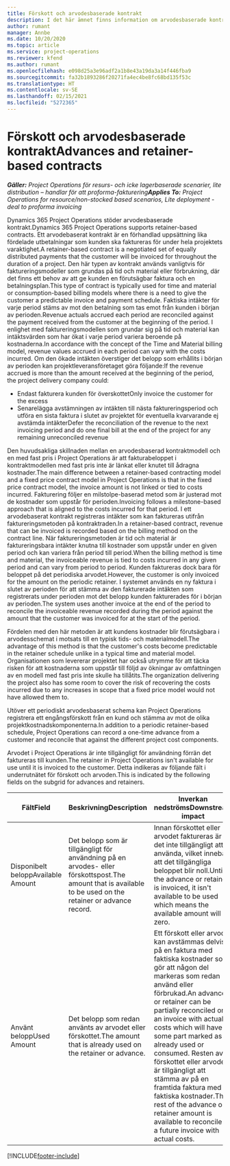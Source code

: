 ```yaml
---
title: Förskott och arvodesbaserade kontrakt
description: I det här ämnet finns information om arvodesbaserade kontrakteringsmodeller och förskott i Project Operations.
author: rumant
manager: Annbe
ms.date: 10/20/2020
ms.topic: article
ms.service: project-operations
ms.reviewer: kfend
ms.author: rumant
ms.openlocfilehash: e098d25a3e96adf2a1b8e43a19da3a14f446fba9
ms.sourcegitcommit: fa32b1893286f20271fa4ec4be8fc68bd135f53c
ms.translationtype: HT
ms.contentlocale: sv-SE
ms.lasthandoff: 02/15/2021
ms.locfileid: "5272365"
---
```

# <a name="advances-and-retainer-based-contracts"></a><span data-ttu-id="b4e56-103">Förskott och arvodesbaserade kontrakt</span><span class="sxs-lookup"><span data-stu-id="b4e56-103">Advances and retainer-based contracts</span></span>


<span data-ttu-id="b4e56-104">_**Gäller:** Project Operations för resurs- och icke lagerbaserade scenarier, lite distribution – handlar för att proforma-fakturering_</span><span class="sxs-lookup"><span data-stu-id="b4e56-104">_**Applies To:** Project Operations for resource/non-stocked based scenarios, Lite deployment - deal to proforma invoicing_</span></span>

<span data-ttu-id="b4e56-105">Dynamics 365 Project Operations stöder arvodesbaserade kontrakt.</span><span class="sxs-lookup"><span data-stu-id="b4e56-105">Dynamics 365 Project Operations supports retainer-based contracts.</span></span> <span data-ttu-id="b4e56-106">Ett arvodebaserat kontrakt är en förhandlad uppsättning lika fördelade utbetalningar som kunden ska faktureras för under hela projektets varaktighet.</span><span class="sxs-lookup"><span data-stu-id="b4e56-106">A retainer-based contract is a negotiated set of equally distributed payments that the customer will be invoiced for throughout the duration of a project.</span></span> <span data-ttu-id="b4e56-107">Den här typen av kontrakt används vanligtvis för faktureringsmodeller som grundas på tid och material eller förbrukning, där det finns ett behov av att ge kunden en förutsägbar faktura och en betalningsplan.</span><span class="sxs-lookup"><span data-stu-id="b4e56-107">This type of contract is typically used for time and material or consumption-based billing models where there is a need to give the customer a predictable invoice and payment schedule.</span></span> <span data-ttu-id="b4e56-108">Faktiska intäkter för varje period stäms av mot den betalning som tas emot från kunden i början av perioden.</span><span class="sxs-lookup"><span data-stu-id="b4e56-108">Revenue actuals accrued each period are reconciled against the payment received from the customer at the beginning of the period.</span></span> <span data-ttu-id="b4e56-109">I enlighet med faktureringsmodellen som grundar sig på tid och material kan intäktsvärden som har ökat i varje period variera beroende på kostnaderna.</span><span class="sxs-lookup"><span data-stu-id="b4e56-109">In accordance with the concept of the Time and Material billing model, revenue values accrued in each period can vary with the costs incurred.</span></span> <span data-ttu-id="b4e56-110">Om den ökade intäkten överstiger det belopp som erhållits i början av perioden kan projektleveransföretaget göra följande:</span><span class="sxs-lookup"><span data-stu-id="b4e56-110">If the revenue accrued is more than the amount received at the beginning of the period, the project delivery company could:</span></span>

- <span data-ttu-id="b4e56-111">Endast fakturera kunden för överskottet</span><span class="sxs-lookup"><span data-stu-id="b4e56-111">Only invoice the customer for the excess</span></span> 
- <span data-ttu-id="b4e56-112">Senarelägga avstämningen av intäkten till nästa faktureringsperiod och utföra en sista faktura i slutet av projektet för eventuella kvarvarande ej avstämda intäkter</span><span class="sxs-lookup"><span data-stu-id="b4e56-112">Defer the reconciliation of the revenue to the next invoicing period and do one final bill at the end of the project for any remaining unreconciled revenue</span></span>

<span data-ttu-id="b4e56-113">Den huvudsakliga skillnaden mellan en arvodesbaserad kontraktmodell och en med fast pris i Project Operations är att fakturabeloppet i kontraktmodellen med fast pris inte är länkat eller knutet till ådragna kostnader.</span><span class="sxs-lookup"><span data-stu-id="b4e56-113">The main difference between a retainer-based contracting model and a fixed price contract model in Project Operations is that in the fixed price contract model, the invoice amount is not linked or tied to costs incurred.</span></span> <span data-ttu-id="b4e56-114">Fakturering följer en milstolpe-baserad metod som är justerad mot de kostnader som uppstår för perioden.</span><span class="sxs-lookup"><span data-stu-id="b4e56-114">Invoicing follows a milestone-based approach that is aligned to the costs incurred for that period.</span></span> <span data-ttu-id="b4e56-115">I ett arvodebaserat kontrakt registreras intäkter som kan faktureras utifrån faktureringsmetoden på kontraktraden.</span><span class="sxs-lookup"><span data-stu-id="b4e56-115">In a retainer-based contract, revenue that can be invoiced is recorded based on the billing method on the contract line.</span></span> <span data-ttu-id="b4e56-116">När faktureringsmetoden är tid och material är faktureringsbara intäkter knutna till kostnader som uppstår under en given period och kan variera från period till period.</span><span class="sxs-lookup"><span data-stu-id="b4e56-116">When the billing method is time and material, the invoiceable revenue is tied to costs incurred in any given period and can vary from period to period.</span></span> <span data-ttu-id="b4e56-117">Kunden faktureras dock bara för beloppet på det periodiska arvodet.</span><span class="sxs-lookup"><span data-stu-id="b4e56-117">However, the customer is only invoiced for the amount on the periodic retainer.</span></span> <span data-ttu-id="b4e56-118">I systemet används en ny faktura i slutet av perioden för att stämma av den fakturerade intäkten som registrerats under perioden mot det belopp kunden fakturerades för i början av perioden.</span><span class="sxs-lookup"><span data-stu-id="b4e56-118">The system uses another invoice at the end of the period to reconcile the invoiceable revenue recorded during the period against the amount that the customer was invoiced for at the start of the period.</span></span>

<span data-ttu-id="b4e56-119">Fördelen med den här metoden är att kundens kostnader blir förutsägbara i arvodesschemat i motsats till en typisk tids- och materialmodell.</span><span class="sxs-lookup"><span data-stu-id="b4e56-119">The advantage of this method is that the customer's costs become predictable in the retainer schedule unlike in a typical time and material model.</span></span> <span data-ttu-id="b4e56-120">Organisationen som levererar projektet har också utrymme för att täcka risken för att kostnaderna som uppstår till följd av ökningar av omfattningen av en modell med fast pris inte skulle ha tillåtits.</span><span class="sxs-lookup"><span data-stu-id="b4e56-120">The organization delivering the project also has some room to cover the risk of recovering the costs incurred due to any increases in scope that a fixed price model would not have allowed them to.</span></span>

<span data-ttu-id="b4e56-121">Utöver ett periodiskt arvodesbaserat schema kan Project Operations registrera ett engångsförskott från en kund och stämma av mot de olika projektkostnadskomponenterna.</span><span class="sxs-lookup"><span data-stu-id="b4e56-121">In addition to a periodic retainer-based schedule, Project Operations can record a one-time advance from a customer and reconcile that against the different project cost components.</span></span>

<span data-ttu-id="b4e56-122">Arvodet i Project Operations är inte tillgängligt för användning förrän det faktureras till kunden.</span><span class="sxs-lookup"><span data-stu-id="b4e56-122">The retainer in Project Operations isn't available for use until it is invoiced to the customer.</span></span> <span data-ttu-id="b4e56-123">Detta indikeras av följande fält i underrutnätet för förskott och arvoden.</span><span class="sxs-lookup"><span data-stu-id="b4e56-123">This is indicated by the following fields on the subgrid for advances and retainers.</span></span>

| <span data-ttu-id="b4e56-124">Fält</span><span class="sxs-lookup"><span data-stu-id="b4e56-124">Field</span></span> | <span data-ttu-id="b4e56-125">Beskrivning</span><span class="sxs-lookup"><span data-stu-id="b4e56-125">Description</span></span> | <span data-ttu-id="b4e56-126">Inverkan nedströms</span><span class="sxs-lookup"><span data-stu-id="b4e56-126">Downstream impact</span></span> |
| --- | --- | --- |
| <span data-ttu-id="b4e56-127">Disponibelt belopp</span><span class="sxs-lookup"><span data-stu-id="b4e56-127">Available Amount</span></span> | <span data-ttu-id="b4e56-128">Det belopp som är tillgängligt för användning på en arvodes- eller förskottspost.</span><span class="sxs-lookup"><span data-stu-id="b4e56-128">The amount that is available to be used on the retainer or advance record.</span></span> | <span data-ttu-id="b4e56-129">Innan förskottet eller arvodet faktureras är det inte tillgängligt att använda, vilket innebär att det tillgängliga beloppet blir noll.</span><span class="sxs-lookup"><span data-stu-id="b4e56-129">Until the advance or retainer is invoiced, it isn't available to be used which means the available amount will be zero.</span></span> |
| <span data-ttu-id="b4e56-130">Använt belopp</span><span class="sxs-lookup"><span data-stu-id="b4e56-130">Used Amount</span></span> | <span data-ttu-id="b4e56-131">Det belopp som redan använts av arvodet eller förskottet.</span><span class="sxs-lookup"><span data-stu-id="b4e56-131">The amount that is already used on the retainer or advance.</span></span> | <span data-ttu-id="b4e56-132">Ett förskott eller arvode kan avstämmas delvis på en faktura med faktiska kostnader som gör att någon del markeras som redan använd eller förbrukad.</span><span class="sxs-lookup"><span data-stu-id="b4e56-132">An advance or retainer can be partially reconciled on an invoice with actual costs which will have some part marked as already used or consumed.</span></span> <span data-ttu-id="b4e56-133">Resten av förskottet eller arvodet är tillgängligt att stämma av på en framtida faktura med faktiska kostnader.</span><span class="sxs-lookup"><span data-stu-id="b4e56-133">The rest of the advance or retainer amount is available to reconcile on a future invoice with actual costs.</span></span> |


[!INCLUDE[footer-include](../../includes/footer-banner.md)]